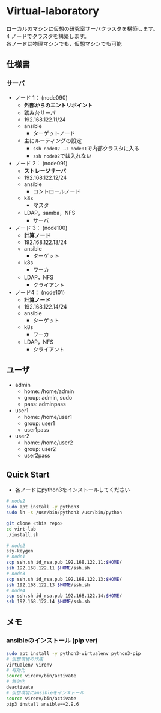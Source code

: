 # Virtual-laboratory
ローカルのマシンに仮想の研究室サーバクラスタを構築します。<br>
4 ノードでクラスタを構築します。<br>
各ノードは物理マシンでも，仮想マシンでも可能

## 仕様書
### サーバ
- ノード 1： (node090)
    - **外部からのエントリポイント**
    - 踏み台サーバ
    - 192.168.122.11/24
    - ansible
        - ターゲットノード
    - 主にルーティングの設定
        - `ssh node02 -J node01`で内部クラスタに入る
        - `ssh node02`では入れない
- ノード 2： (node091)
    - **ストレージサーバ**
    - 192.168.122.12/24
    - ansible
        - コントロールノード
    - k8s 
        - マスタ
    - LDAP，samba，NFS
        - サーバ
- ノード 3： (node100)
    - **計算ノード**
    - 192.168.122.13/24
    - ansible 
        - ターゲット
    - k8s 
        - ワーカ
    - LDAP，NFS
        - クライアント
- ノード4： (node101)
    - **計算ノード**
    - 192.168.122.14/24
    - ansible 
        - ターゲット
    - k8s 
        - ワーカ
    - LDAP，NFS
        - クライアント

## ユーザ
- admin
    - home: /home/admin
    - group: admin, sudo
    - pass: adminpass
- user1
    - home: /home/user1
    - group: user1
    - user1pass
- user2
    - home: /home/user2
    - group: user2
    - user2pass

## Quick Start
- 各ノードにpython3をインストールしてください
```sh
# node2
sudo apt install -y python3
sudo ln -s /usr/bin/python3 /usr/bin/python
```

```sh
git clone <this repo>
cd virt-lab
./install.sh
```
```sh
# node2
ssy-keygen
# node1
scp ssh.sh id_rsa.pub 192.168.122.11:$HOME/
ssh 192.168.122.11 $HOME/ssh.sh
# node3
scp ssh.sh id_rsa.pub 192.168.122.13:$HOME/
ssh 192.168.122.13 $HOME/ssh.sh
# node4
scp ssh.sh id_rsa.pub 192.168.122.14:$HOME/
ssh 192.168.122.14 $HOME/ssh.sh
```


## メモ
### ansibleのインストール (pip ver)
```sh
sudo apt install -y python3-virtualenv python3-pip
# 仮想環境の作成
virtualenv virenv
# 有効化
source virenv/bin/activate
# 無効化
deactivate
# 仮想環境にansibleをインストール
source virenv/bin/activate
pip3 install ansible==2.9.6
```

```sh

```